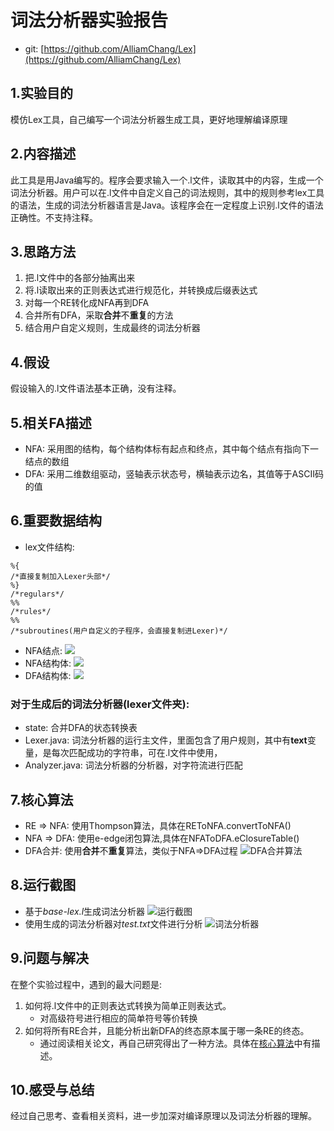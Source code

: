 # 词法分析器实验报告
* git: [https://github.com/AlliamChang/Lex](https://github.com/AlliamChang/Lex)

## 1.实验目的
模仿Lex工具，自己编写一个词法分析器生成工具，更好地理解编译原理

## 2.内容描述
此工具是用Java编写的。程序会要求输入一个.l文件，读取其中的内容，生成一个词法分析器。用户可以在.l文件中自定义自己的词法规则，其中的规则参考lex工具的语法，生成的词法分析器语言是Java。该程序会在一定程度上识别.l文件的语法正确性。不支持注释。

## 3.思路方法
1. 把.l文件中的各部分抽离出来
2. 将.l读取出来的正则表达式进行规范化，并转换成后缀表达式
3. 对每一个RE转化成NFA再到DFA
4. 合并所有DFA，采取**合并**不**重复**的方法
5. 结合用户自定义规则，生成最终的词法分析器

## 4.假设
假设输入的.l文件语法基本正确，没有注释。

## 5.相关FA描述
* NFA: 采用图的结构，每个结构体标有起点和终点，其中每个结点有指向下一结点的数组
* DFA: 采用二维数组驱动，竖轴表示状态号，横轴表示边名，其值等于ASCII码的值

## 6.重要数据结构
* lex文件结构:

```
%{
/*直接复制加入Lexer头部*/
%}
/*regulars*/
%%
/*rules*/
%%
/*subroutines(用户自定义的子程序，会直接复制进Lexer)*/
```

* NFA结点: 
	![](image/nfa节点.png)
* NFA结构体:
	![](image/nfa结构体.png)
* DFA结构体:
	![](image/dfa结构体.png)

### 对于生成后的词法分析器(lexer文件夹): 
* state: 合并DFA的状态转换表
* Lexer.java: 词法分析器的运行主文件，里面包含了用户规则，其中有**text**变量，是每次匹配成功的字符串，可在.l文件中使用，
* Analyzer.java: 词法分析器的分析器，对字符流进行匹配

## 7.核心算法
* RE => NFA: 使用Thompson算法，具体在REToNFA.convertToNFA()
* NFA => DFA: 使用e-edge闭包算法,具体在NFAToDFA.eClosureTable()
* DFA合并: 使用**合并**不**重复**算法，类似于NFA=>DFA过程
	![DFA合并算法](image/合并算法描述.png)

## 8.运行截图
* 基于*base-lex.l*生成词法分析器
	![运行截图](image/运行截图.png)
* 使用生成的词法分析器对*test.txt*文件进行分析
	![词法分析器](image/词法分析器运行截图.png)

## 9.问题与解决
在整个实验过程中，遇到的最大问题是:

1. 如何将.l文件中的正则表达式转换为简单正则表达式。
	* 对高级符号进行相应的简单符号等价转换
2. 如何将所有RE合并，且能分析出新DFA的终态原本属于哪一条RE的终态。
	* 通过阅读相关论文，再自己研究得出了一种方法。具体在[核心算法]()中有描述。

## 10.感受与总结
经过自己思考、查看相关资料，进一步加深对编译原理以及词法分析器的理解。
